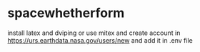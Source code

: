 # spacewhetherform
install latex and dviping
or use mitex 
and create account in https://urs.earthdata.nasa.gov/users/new and add it in .env file
